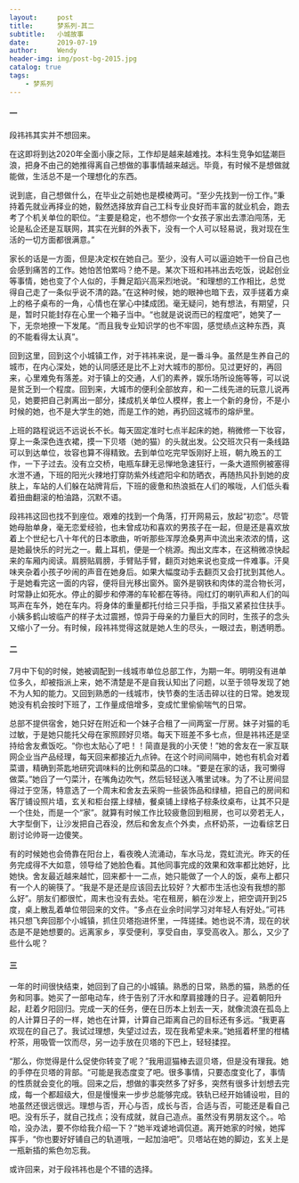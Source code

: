 ```yaml
---
layout:     post                    
title:      梦系列-其二           
subtitle:   小城故事
date:       2019-07-19           
author:     Wendy                      
header-img: img/post-bg-2015.jpg    
catalog: true                       
tags:                               
    - 梦系列
---
```


#### 一

段祎祎其实并不想回来。

在这即将到达2020年全面小康之际，工作却是越来越难找。本科生竞争如猛潮巨浪，把身不由己的她推得离自己想做的事事情越来越远。毕竟，有时候不是想做就能做，生活总不是一个理想化的东西。

说到底，自己想做什么，在毕业之前她也是模棱两可。“至少先找到一份工作。”秉持着先就业再择业的她，毅然选择放弃自己工科专业良好而丰富的就业机会，跑去考了个机关单位的职位。“主要是稳定，也不想你一个女孩子家出去漂泊闯荡，无论是私企还是互联网，其实在光鲜的外表下，没有一个人可以轻易说，我对现在生活的一切方面都很满意。”

家长的话是一方面，但是决定权在她自己。至少，没有人可以逼迫她干一份自己也会感到痛苦的工作。她怕苦怕累吗？绝不是。某次下班和祎祎出去吃饭，说起创业等事情，她也变了个人似的，手舞足蹈兴高采烈地说。“和理想的工作相比，总觉得自己走了一条似乎说不清的路。”在这种时候，她的眼神也暗下去，双手搓着方桌上的格子桌布的一角，心情也在掌心中揉成团。毫无疑问，她有想法，有期望，只是，暂时只能封存在心里一个箱子当中。“也就是说说而已的程度吧”，她笑了一下，无奈地撩一下发尾。“而且我专业知识学的也不牢固，感觉绩点这种东西，真的不能看得太认真”。

回到这里，回到这个小城镇工作，对于祎祎来说，是一番斗争。虽然是生养自己的城市，在内心深处，她的认同感还是比不上对大城市的那份。见过更好的，再回来，心里难免有落差。对于镇上的交通，人们的素养，娱乐场所设施等等，可以说是贫乏到一个程度。回到来，大城市的便利全部放弃，和一二线先进的玩意儿说再见，她要把自己剥离出一部分，揉成机关单位人模样，套上一个新的身份，不是小时候的她，也不是大学生的她，而是工作的她，再扔回这城市的熔炉里。

上班的路程说远不远说长不长。每天固定准时七点半起床的她，稍微修一下妆容，穿上一条深色连衣裙，摸一下贝塔（她的猫）的头就出发。公交班次只有一条线路可以到达单位，妆容也算不得精致。去到单位吃完早饭刚好上班，朝九晚五的工作，一下子过去。没有立交桥，电瓶车肆无忌惮地急速狂行，一条大道照例被塞得水泄不通，下班的阳光火辣地打穿防紫外线遮阳伞和防晒衣，再随热风扑到她的皮肤上，车站的人们躲在站牌背后，下班的疲惫和热浪抵在人们的喉咙，人们低头看着扭曲翻滚的柏油路，沉默不语。

段祎祎这回也找不到座位。艰难的找到一个角落，打开网易云，放起“初恋”。尽管她母胎单身，毫无恋爱经验，也未曾成功和喜欢的男孩子在一起，但是还是喜欢放着上个世纪七八十年代的日本歌曲，听听那些浑厚沧桑男声中流出来浓浓的情，这是她最快乐的时光之一。戴上耳机，便是一个桃源。掏出文库本，在这稍微凉快起来的车厢内阅读。肩膀贴肩膀，手臂贴手臂，翻页对她来说也变成一件难事。汗臭味夹杂着小孩子吵闹的声音在她身后。如果大幅度动手去翻页又会打扰到其他人。于是她看完这一面的内容，便将目光移出窗外。窗外是钢铁和肉体的混合物长河，时常静止如死水。停止的脚步和停滞的车轮都在等待。闯红灯的喇叭声和人们的叫骂声在车外，她在车内。将身体的重量都托付给三只手指，手指又紧紧拉住扶手。小姨多鹤山坡临产的样子太过震撼，惊异于母亲的力量巨大的同时，生孩子的念头又缩小了一分。有时候，段祎祎觉得这就是她人生的尽头，一眼过去，剔透明悉。

#### 二

7月中下旬的时候，她被调配到一线城市单位总部工作，为期一年。明明没有进单位多久，却被指派上来，她不清楚是不是自我认知出了问题，以至于领导发现了她不为人知的能力。又回到熟悉的一线城市，快节奏的生活击碎以往的日常。她发现她没有机会按时下班了，工作量成倍增多，变成忙里偷偷喘气的日常。

总部不提供宿舍，她只好在附近和一个妹子合租了一间两室一厅房。妹子对猫的毛过敏，于是她只能托父母在家照顾好贝塔。每天下班差不多七点，但是祎祎还是坚持给舍友煮饭吃。“你也太贴心了吧！！简直是我的小天使！”她的舍友在一家互联网企业当产品经理，每天回来都接近九点钟。在这个时间间隔中，她也有机会对着菜谱，精确到茶匙地研究调味料的比例和菜品的口味。“要是在家的话，我可懒得做菜。”她舀了一勺菜汁，在嘴角边吹气，然后轻轻送入嘴里试味。为了不让房间显得过于空荡，特意选了一个周末和舍友去采购一些装饰品和绿植，把自己的房间和客厅铺设照片墙，玄关和柜台摆上绿植，餐桌铺上绿格子棕条纹桌布，让其不只是一个住处，而是一个“家”。就算有时候工作比较疲惫回到租房，也可以旁若无人，大字型倒下，让沙发把自己吞没，然后和舍友点个外卖，点杯奶茶，一边看综艺日剧讨论帅哥一边傻笑。

有的时候她也会倚靠在阳台上，看夜晚人流涌动，车水马龙，霓虹流光。昨天的任务完成得不大如意，领导给了她脸色看。其他同事完成的效果和效率都比她好，比她快。舍友最近越来越忙，回来都十一二点，她只能做了一个人的饭，桌布上都只有一个人的碗筷了。“我是不是还是应该回去比较好？大都市生活也没有我想的那么好”。朋友们都很忙，周末也没有去处。宅在租房，躺在沙发上，把空调开到25度，桌上散乱着单位带回来的文件。“多点在业余时间学习对年轻人有好处。”可祎祎只想飞奔回那个小城镇，抓住贝塔抱进怀里，一阵搓揉。她也说不清，现在的状态是不是她想要的。远离家乡，享受便利，享受自由，享受高收入。那么，又少了些什么呢？

#### 三

一年的时间很快结束，她回到了自己的小城镇。熟悉的日常，熟悉的猫，熟悉的任务和同事。她买了一部电动车，终于告别了汗水和摩肩接踵的日子。迎着朝阳升起，赶着夕阳回归。完成一天的任务，便在日历本上划去一天，就像流浪在孤岛上的人计算日子的一样，她也在计算，计算自己距离自己的目标还有多远。“我更喜欢现在的自己了。我试过理想，失望过过去，现在我希望未来。”她摇着杯里的柑橘柠茶，用吸管一饮而尽，另一边手放在贝塔的下巴上，轻轻揉捏。

“那么，你觉得是什么促使你转变了呢？”我用逗猫棒去逗贝塔，但是没有理我。她的手停在贝塔的背部。“可能是我态度变了吧。很多事情，只要态度变化了，事情的性质就会变化的哦。回来之后，想做的事突然多了好多，突然有很多计划想去完成，每一个都超级大，但是慢慢来一步步总能够完成。铁轨已经开始铺设啦，目的地虽然还很远很远。理想与否，开心与否，成长与否，合适与否，可能还是看自己吧。没有乐子，就自己找点；没有成就，就自己造点。虽然没有男朋友这个。。哈哈，没办法，要不你给我介绍一下？”她半戏谑地调侃道。离开她家的时候，她挥挥手，“你也要好好铺自己的轨道哦，一起加油吧”。贝塔站在她的脚边，玄关上是一瓶新插的紫色勿忘我。

或许回来，对于段祎祎也是个不错的选择。









